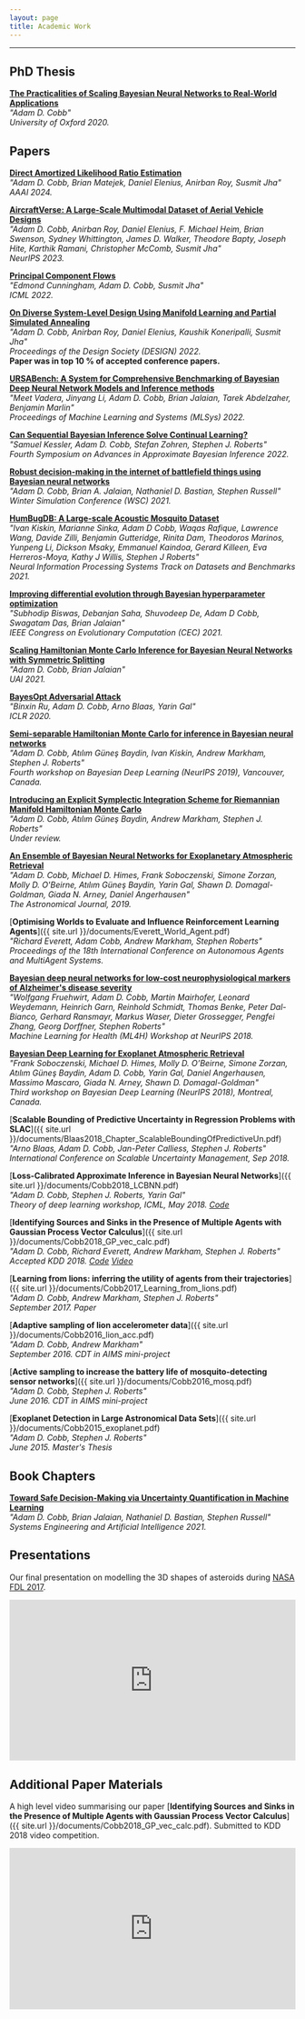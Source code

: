 ```yaml
---
layout: page
title: Academic Work
---
```

***
<!--![image-title-here]({{ site.url }}/images/Lion_withTag.jpg){:class="img-responsive"}
September 2016-->

## PhD Thesis ##

[**The Practicalities of Scaling Bayesian Neural Networks to Real-World Applications**](https://ora.ox.ac.uk/objects/uuid:4b738b70-28bc-4545-86a6-6078861e7d13)<br />
<em>"Adam D. Cobb"<br>University of Oxford 2020.</em>

## Papers ##

[**Direct Amortized Likelihood Ratio Estimation**](https://ojs.aaai.org/index.php/AAAI/article/view/30018/31790)<br/>
<em>"Adam D. Cobb,  Brian Matejek, Daniel Elenius, Anirban Roy, Susmit Jha"<br>AAAI 2024.</em> <br/>

[**AircraftVerse: A Large-Scale Multimodal Dataset of Aerial Vehicle Designs**](https://arxiv.org/abs/2306.05562)<br/>
<em>"Adam D. Cobb, Anirban Roy, Daniel Elenius, F. Michael Heim, Brian Swenson, Sydney Whittington, James D. Walker, Theodore Bapty, Joseph Hite, Karthik Ramani, Christopher McComb, Susmit Jha"<br>NeurIPS 2023.</em> <br/>

[**Principal Component Flows**](https://arxiv.org/abs/2202.07037)<br/>
<em>"Edmond Cunningham, Adam D. Cobb, Susmit Jha"<br>ICML 2022.</em> <br/>

[**On Diverse System-Level Design Using Manifold Learning and Partial Simulated Annealing**](https://www.cambridge.org/core/services/aop-cambridge-core/content/view/58C33505893DE15D2D6589E98C5F55BA/S2732527X22001560a.pdf/div-class-title-on-diverse-system-level-design-using-manifold-learning-and-partial-simulated-annealing-div.pdf)<br/>
<em>"Adam D. Cobb, Anirban Roy, Daniel Elenius, Kaushik Koneripalli, Susmit Jha"<br>Proceedings of the Design Society (DESIGN) 2022.</em> <br/> **Paper was in top 10 % of accepted conference papers.**

[**URSABench: A System for Comprehensive Benchmarking of Bayesian Deep Neural Network Models and Inference methods**](https://proceedings.mlsys.org/paper/2022/file/3ef815416f775098fe977004015c6193-Paper.pdf)<br/>
<em>"Meet Vadera, Jinyang Li, Adam D. Cobb, Brian Jalaian, Tarek Abdelzaher, Benjamin Marlin"<br>Proceedings of Machine Learning and Systems (MLSys) 2022.</em>

[**Can Sequential Bayesian Inference Solve Continual Learning?**](https://openreview.net/pdf?id=2Ann7eaLBEv)<br/>
<em>"Samuel Kessler, Adam D. Cobb, Stefan Zohren, Stephen J. Roberts"<br>Fourth Symposium on Advances in Approximate Bayesian Inference 2022.</em>

[**Robust decision-making in the internet of battlefield things using Bayesian neural networks**](https://dl.acm.org/doi/abs/10.5555/3522802.3522943)<br/>
<em>"Adam D. Cobb, Brian A. Jalaian, Nathaniel D. Bastian, Stephen Russell"<br>Winter Simulation Conference (WSC) 2021.</em>

[**HumBugDB: A Large-scale Acoustic Mosquito Dataset**](https://ieeexplore.ieee.org/abstract/document/9504792)<br/>
<em>"Ivan Kiskin, Marianne Sinka, Adam D Cobb, Waqas Rafique, Lawrence Wang, Davide Zilli, Benjamin Gutteridge, Rinita Dam, Theodoros Marinos, Yunpeng Li, Dickson Msaky, Emmanuel Kaindoa, Gerard Killeen, Eva Herreros-Moya, Kathy J Willis, Stephen J Roberts"<br>Neural Information Processing Systems Track on Datasets and Benchmarks 2021.</em>

[**Improving differential evolution through Bayesian hyperparameter optimization**](https://ieeexplore.ieee.org/abstract/document/9504792)<br/>
<em>"Subhodip Biswas, Debanjan Saha, Shuvodeep De, Adam D Cobb, Swagatam Das, Brian Jalaian"<br>IEEE Congress on Evolutionary Computation (CEC) 2021.</em>

[**Scaling Hamiltonian Monte Carlo Inference for Bayesian Neural Networks with Symmetric Splitting**](https://arxiv.org/pdf/2010.06772.pdf)<br/>
<em>"Adam D. Cobb, Brian Jalaian"<br>UAI 2021.</em>

[**BayesOpt Adversarial Attack**](https://openreview.net/forum?id=Hkem-lrtvH)<br/>
<em>"Binxin Ru, Adam D. Cobb, Arno Blaas, Yarin Gal"<br>ICLR 2020.</em>

[**Semi-separable Hamiltonian Monte Carlo for inference in Bayesian neural networks**](http://bayesiandeeplearning.org/2019/papers/21.pdf)<br />
<em>"Adam D. Cobb, Atılım Güneş Baydin, Ivan Kiskin, Andrew Markham, Stephen J. Roberts"<br>Fourth workshop on Bayesian Deep Learning (NeurIPS 2019), Vancouver, Canada.</em>

[**Introducing an Explicit Symplectic Integration Scheme for Riemannian Manifold Hamiltonian Monte Carlo**](https://arxiv.org/pdf/1910.06243.pdf)<br />
<em>"Adam D. Cobb, Atılım Güneş Baydin, Andrew Markham, Stephen J. Roberts"<br>Under review.</em>

[**An Ensemble of Bayesian Neural Networks for Exoplanetary Atmospheric Retrieval**](https://arxiv.org/pdf/1905.10659.pdf)<br />
<em>"Adam D. Cobb, Michael D. Himes, Frank Soboczenski, Simone Zorzan, Molly D. O'Beirne, Atılım Güneş Baydin, Yarin Gal, Shawn D. Domagal-Goldman, Giada N. Arney, Daniel Angerhausen"<br>The Astronomical Journal, 2019.</em>

[**Optimising Worlds to Evaluate and Influence Reinforcement Learning Agents**]({{ site.url }}/documents/Everett_World_Agent.pdf)<br />
<em>"Richard Everett, Adam Cobb, Andrew Markham, Stephen Roberts"<br>Proceedings of the 18th International Conference on Autonomous Agents and MultiAgent Systems.</em>

[**Bayesian deep neural networks for low-cost neurophysiological markers of Alzheimer's disease severity**](https://arxiv.org/pdf/1812.04994.pdf)<br />
<em>"Wolfgang Fruehwirt, Adam D. Cobb, Martin Mairhofer, Leonard Weydemann, Heinrich Garn, Reinhold Schmidt, Thomas Benke, Peter Dal-Bianco, Gerhard Ransmayr, Markus Waser, Dieter Grossegger, Pengfei Zhang, Georg Dorffner, Stephen Roberts"<br>Machine Learning for Health (ML4H) Workshop at NeurIPS 2018.</em>

[**Bayesian Deep Learning for Exoplanet Atmospheric Retrieval**](https://arxiv.org/pdf/1811.03390.pdf)<br />
<em>"Frank Soboczenski, Michael D. Himes, Molly D. O’Beirne, Simone Zorzan, Atılım Güneş Baydin, Adam D. Cobb, Yarin Gal, Daniel Angerhausen, Massimo Mascaro, Giada N. Arney, Shawn D. Domagal-Goldman"<br>Third workshop on Bayesian Deep Learning (NeurIPS 2018), Montreal, Canada.</em>

[**Scalable Bounding of Predictive Uncertainty in Regression Problems with SLAC**]({{ site.url }}/documents/Blaas2018_Chapter_ScalableBoundingOfPredictiveUn.pdf)<br />
<em>"Arno Blaas, Adam D. Cobb, Jan-Peter Calliess, Stephen J. Roberts"<br>International Conference on Scalable Uncertainty Management, Sep 2018. </em>

[**Loss-Calibrated Approximate Inference in Bayesian Neural Networks**]({{ site.url }}/documents/Cobb2018_LCBNN.pdf)<br />
<em>"Adam D. Cobb, Stephen J. Roberts, Yarin Gal"<br>Theory of deep learning workshop, ICML, May 2018. [Code](https://github.com/AdamCobb/LCBNN)</em>

[**Identifying Sources and Sinks in the Presence of Multiple Agents with Gaussian Process Vector Calculus**]({{ site.url }}/documents/Cobb2018_GP_vec_calc.pdf)<br />
<em>"Adam D. Cobb, Richard Everett, Andrew Markham, Stephen J. Roberts"<br>Accepted KDD 2018. [Code](https://github.com/AdamCobb/GP-LAPLACE) <A href="#additional-paper-materials">Video</A></em>

[**Learning from lions: inferring the utility of agents from their trajectories**]({{ site.url }}/documents/Cobb2017_Learning_from_lions.pdf)<br />
<em>"Adam D. Cobb, Andrew Markham, Stephen J. Roberts"<br>September 2017. Paper</em>

[**Adaptive sampling of lion accelerometer data**]({{ site.url }}/documents/Cobb2016_lion_acc.pdf)<br />
<em>"Adam D. Cobb, Andrew Markham"<br>September 2016. CDT in AIMS mini-project</em>


[**Active sampling to increase the battery life of mosquito-detecting sensor networks**]({{ site.url }}/documents/Cobb2016_mosq.pdf)<br />
<em>"Adam D. Cobb, Stephen J. Roberts"<br>June 2016. CDT in AIMS mini-project</em>

[**Exoplanet Detection in Large Astronomical Data Sets**]({{ site.url }}/documents/Cobb2015_exoplanet.pdf)<br />
<em>"Adam D. Cobb, Stephen J. Roberts"<br>June 2015. Master's Thesis</em>

## Book Chapters

[**Toward Safe Decision-Making via Uncertainty Quantification in Machine Learning**](https://link.springer.com/chapter/10.1007/978-3-030-77283-3_19)<br/>
<em>"Adam D. Cobb, Brian Jalaian, Nathaniel D. Bastian, Stephen Russell"<br>Systems Engineering and Artificial Intelligence 2021.</em>

## Presentations ##

Our final presentation on modelling the 3D shapes of asteroids during [NASA FDL 2017](http://www.frontierdevelopmentlab.org/#/).


<div style="position: relative; padding-bottom: 56.25%; overflow: hidden;">
    <iframe style="position: absolute; width: 100%; height: 100%;"
        src="https://www.youtube.com/embed/WE7kWHi1EQY?rel=0" allowfullscreen frameborder="0">
    </iframe>
</div>



## Additional Paper Materials ##

A high level video summarising our paper [**Identifying Sources and Sinks in the Presence of Multiple Agents with Gaussian Process Vector Calculus**]({{ site.url }}/documents/Cobb2018_GP_vec_calc.pdf). Submitted to KDD 2018 video competition.

<div style="position: relative; padding-bottom: 56.25%; overflow: hidden;">
    <iframe style="position: absolute; width: 100%; height: 100%;"
        src="https://www.youtube.com/embed/KZmTBcO7ONM" allowfullscreen frameborder="0">
    </iframe>
</div>
